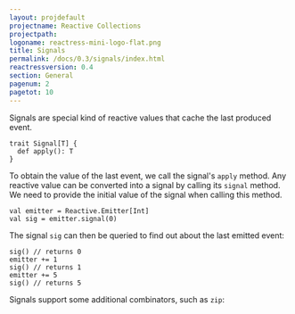 ```yaml
---
layout: projdefault
projectname: Reactive Collections
projectpath: 
logoname: reactress-mini-logo-flat.png
title: Signals
permalink: /docs/0.3/signals/index.html
reactressversion: 0.4
section: General
pagenum: 2
pagetot: 10
---
```




Signals are special kind of reactive values that cache the last produced event.

    trait Signal[T] {
      def apply(): T
    }

To obtain the value of the last event, we call the signal's `apply` method.
Any reactive value can be converted into a signal by calling its `signal` method.
We need to provide the initial value of the signal when calling this method.

    val emitter = Reactive.Emitter[Int]
    val sig = emitter.signal(0)

The signal `sig` can then be queried to find out about the last emitted event:

    sig() // returns 0
    emitter += 1
    sig() // returns 1
    emitter += 5
    sig() // returns 5

Signals support some additional combinators, such as `zip`:
